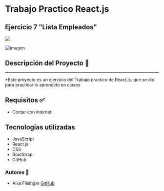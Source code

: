 # **Trabajo Practico React.js**
## **Ejercicio 7 "Lista Empleados"**

<p align="left">
   <img src="https://img.shields.io/badge/STATUS-%20Terminado-green">
</p>

![imagen](https://i.pinimg.com/564x/99/e3/f6/99e3f65d1f010f01f523cdf1b9681866.jpg)

## Descripción del Proyecto 📃
<hr>

*Este proyecto es un ejercicio del Trabajo practico de React.js, que se dio para practicar lo aprendido en clases


## Requisitos ✅

- Contar con internet

## Tecnologías utilizadas
- JavaScript
- React.js
- CSS
- BootStrap
- GitHub

### Autores 👣
+ Aixa Filsinger [GitHub](https://github.com/AixaFilsinger)